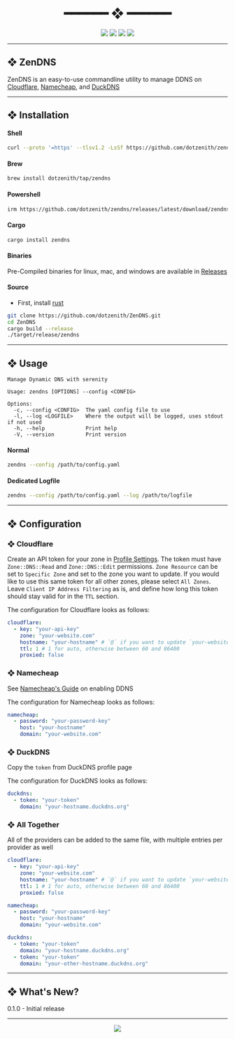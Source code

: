 <h1 align="center"> ━━━━━━  ❖  ━━━━━━ </h1>

<!-- BADGES -->
<div align="center">
   <p></p>

   <img src="https://img.shields.io/github/stars/dotzenith/zendns?color=F8BD96&labelColor=302D41&style=for-the-badge">

   <img src="https://img.shields.io/github/forks/dotzenith/zendns?color=DDB6F2&labelColor=302D41&style=for-the-badge">

   <img src="https://img.shields.io/github/repo-size/dotzenith/zendns?color=ABE9B3&labelColor=302D41&style=for-the-badge">

   <img src="https://img.shields.io/github/commit-activity/y/dotzenith/zendns?color=96CDFB&labelColor=302D41&style=for-the-badge&label=COMMITS"/>
   <br>
</div>

<p/>

---

## ❖ ZenDNS

ZenDNS is an easy-to-use commandline utility to manage DDNS on [Cloudflare](www.cloudflare.com), [Namecheap](https://www.namecheap.com/), and [DuckDNS](https://www.duckdns.org/)


---

## ❖ Installation

#### Shell
```sh
curl --proto '=https' --tlsv1.2 -LsSf https://github.com/dotzenith/zendns/releases/latest/download/zendns-installer.sh | sh
```

#### Brew
```sh
brew install dotzenith/tap/zendns
```

#### Powershell
```sh
irm https://github.com/dotzenith/zendns/releases/latest/download/zendns-installer.ps1 | iex
```

#### Cargo
```sh
cargo install zendns
```

#### Binaries
Pre-Compiled binaries for linux, mac, and windows are available in [Releases](https://github.com/dotzenith/zendns/releases)

#### Source
- First, install [rust](https://rustup.rs/)
```sh
git clone https://github.com/dotzenith/ZenDNS.git
cd ZenDNS
cargo build --release
./target/release/zendns
```

---

## ❖ Usage

```
Manage Dynamic DNS with serenity

Usage: zendns [OPTIONS] --config <CONFIG>

Options:
  -c, --config <CONFIG>  The yaml config file to use
  -l, --log <LOGFILE>    Where the output will be logged, uses stdout if not used
  -h, --help             Print help
  -V, --version          Print version
```

#### Normal
```sh
zendns --config /path/to/config.yaml
```

#### Dedicated Logfile
```sh
zendns --config /path/to/config.yaml --log /path/to/logfile
```

---

## ❖ Configuration

### ❖ Cloudflare

Create an API token for your zone in [Profile Settings](https://dash.cloudflare.com/profile/api-tokens). The token must have `Zone::DNS::Read` and `Zone::DNS::Edit` permissions.
`Zone Resource` can be set to `Specific Zone` and set to the zone you want to update. If you would like to use this same token for all other zones, please select `All Zones`.
Leave `Client IP Address Filtering` as is, and define how long this token should stay valid for in the `TTL` section.

The configuration for Cloudflare looks as follows:
```yaml
cloudflare:
  - key: "your-api-key"
    zone: "your-website.com"
    hostname: "your-hostname" # `@` if you want to update `your-website.com`
    ttl: 1 # 1 for auto, otherwise between 60 and 86400
    proxied: false
```

### ❖ Namecheap

See [Namecheap's Guide](https://www.namecheap.com/support/knowledgebase/article.aspx/595/11/how-do-i-enable-dynamic-dns-for-a-domain/) on enabling DDNS

The configuration for Namecheap looks as follows:
```yaml
namecheap:
  - password: "your-password-key"
    host: "your-hostname"
    domain: "your-website.com"
```

### ❖ DuckDNS

Copy the `token` from DuckDNS profile page

The configuration for DuckDNS looks as follows:
```yaml
duckdns:
  - token: "your-token"
    domain: "your-hostname.duckdns.org"
```

### ❖ All Together

All of the providers can be added to the same file, with multiple entries per provider as well

```yaml
cloudflare:
  - key: "your-api-key"
    zone: "your-website.com"
    hostname: "your-hostname" # `@` if you want to update `your-website.com`
    ttl: 1 # 1 for auto, otherwise between 60 and 86400
    proxied: false

namecheap:
  - password: "your-password-key"
    host: "your-hostname"
    domain: "your-website.com"

duckdns:
  - token: "your-token"
    domain: "your-hostname.duckdns.org"
  - token: "your-token"
    domain: "your-other-hostname.duckdns.org"
```

---

## ❖ What's New?
0.1.0 - Initial release

---

<div align="center">

   <img src="https://img.shields.io/static/v1.svg?label=License&message=MIT&color=F5E0DC&labelColor=302D41&style=for-the-badge">

</div>
